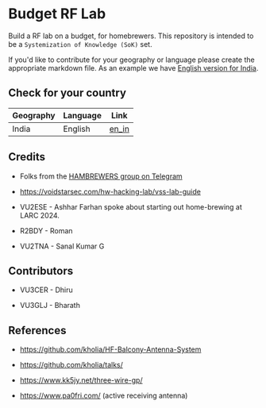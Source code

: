 # Budget RF Lab

Build a RF lab on a budget,  for homebrewers. This repository is intended to be a `Systemization of Knowledge (SoK)` set.

If you'd like to contribute for your geography or language please create the appropriate markdown file. As an example we have [English version for India](en_in.md).

## Check for your country

| Geography | Language | Link              |
|-----------|----------|-------------------|
| India     | English  | [en_in](en_in.md) |

## Credits

- Folks from the [HAMBREWERS group on Telegram](https://t.me/+TwzGyKGe8_QI_B3y)

- https://voidstarsec.com/hw-hacking-lab/vss-lab-guide

- VU2ESE - Ashhar Farhan spoke about starting out home-brewing at LARC 2024.

- R2BDY - Roman

- VU2TNA - Sanal Kumar G

## Contributors

- VU3CER - Dhiru

- VU3GLJ - Bharath

## References

- https://github.com/kholia/HF-Balcony-Antenna-System

- https://github.com/kholia/talks/

- https://www.kk5jy.net/three-wire-gp/

- https://www.pa0fri.com/ (active receiving antenna)
